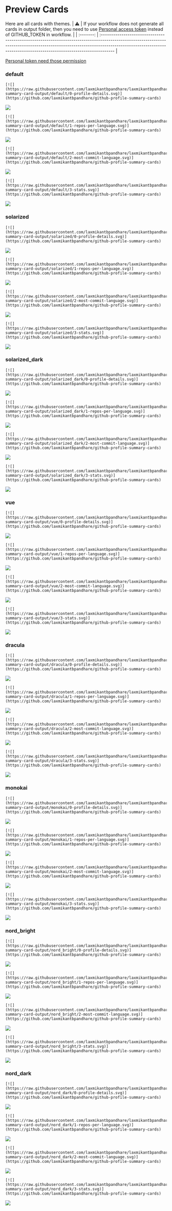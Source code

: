 
# Preview Cards

Here are all cards with themes.
| :warning: | If your workflow does not generate all cards in output folder, then you need to use [Personal access token](https://docs.github.com/en/actions/configuring-and-managing-workflows/creating-and-storing-encrypted-secrets) instead of GITHUB_TOKEN in workflow. |
| :-------: | :------------------------------------------------------------------------------------------------------------------------------------------------------------------------------------------------------------------------------------------------ |

[Personal token need those permission](https://github.com/laxmikantbpandhare/github-profile-summary-cards/wiki/Personal-access-token-permissions)


### default


```
[![](https://raw.githubusercontent.com/laxmikantbpandhare/laxmikantbpandhare/master/profile-summary-card-output/default/0-profile-details.svg)](https://github.com/laxmikantbpandhare/github-profile-summary-cards)
```
![](https://raw.githubusercontent.com/laxmikantbpandhare/laxmikantbpandhare/master/profile-summary-card-output/default/0-profile-details.svg)


```
[![](https://raw.githubusercontent.com/laxmikantbpandhare/laxmikantbpandhare/master/profile-summary-card-output/default/1-repos-per-language.svg)](https://github.com/laxmikantbpandhare/github-profile-summary-cards)
```
![](https://raw.githubusercontent.com/laxmikantbpandhare/laxmikantbpandhare/master/profile-summary-card-output/default/1-repos-per-language.svg)


```
[![](https://raw.githubusercontent.com/laxmikantbpandhare/laxmikantbpandhare/master/profile-summary-card-output/default/2-most-commit-language.svg)](https://github.com/laxmikantbpandhare/github-profile-summary-cards)
```
![](https://raw.githubusercontent.com/laxmikantbpandhare/laxmikantbpandhare/master/profile-summary-card-output/default/2-most-commit-language.svg)


```
[![](https://raw.githubusercontent.com/laxmikantbpandhare/laxmikantbpandhare/master/profile-summary-card-output/default/3-stats.svg)](https://github.com/laxmikantbpandhare/github-profile-summary-cards)
```
![](https://raw.githubusercontent.com/laxmikantbpandhare/laxmikantbpandhare/master/profile-summary-card-output/default/3-stats.svg)


### solarized


```
[![](https://raw.githubusercontent.com/laxmikantbpandhare/laxmikantbpandhare/master/profile-summary-card-output/solarized/0-profile-details.svg)](https://github.com/laxmikantbpandhare/github-profile-summary-cards)
```
![](https://raw.githubusercontent.com/laxmikantbpandhare/laxmikantbpandhare/master/profile-summary-card-output/solarized/0-profile-details.svg)


```
[![](https://raw.githubusercontent.com/laxmikantbpandhare/laxmikantbpandhare/master/profile-summary-card-output/solarized/1-repos-per-language.svg)](https://github.com/laxmikantbpandhare/github-profile-summary-cards)
```
![](https://raw.githubusercontent.com/laxmikantbpandhare/laxmikantbpandhare/master/profile-summary-card-output/solarized/1-repos-per-language.svg)


```
[![](https://raw.githubusercontent.com/laxmikantbpandhare/laxmikantbpandhare/master/profile-summary-card-output/solarized/2-most-commit-language.svg)](https://github.com/laxmikantbpandhare/github-profile-summary-cards)
```
![](https://raw.githubusercontent.com/laxmikantbpandhare/laxmikantbpandhare/master/profile-summary-card-output/solarized/2-most-commit-language.svg)


```
[![](https://raw.githubusercontent.com/laxmikantbpandhare/laxmikantbpandhare/master/profile-summary-card-output/solarized/3-stats.svg)](https://github.com/laxmikantbpandhare/github-profile-summary-cards)
```
![](https://raw.githubusercontent.com/laxmikantbpandhare/laxmikantbpandhare/master/profile-summary-card-output/solarized/3-stats.svg)


### solarized_dark


```
[![](https://raw.githubusercontent.com/laxmikantbpandhare/laxmikantbpandhare/master/profile-summary-card-output/solarized_dark/0-profile-details.svg)](https://github.com/laxmikantbpandhare/github-profile-summary-cards)
```
![](https://raw.githubusercontent.com/laxmikantbpandhare/laxmikantbpandhare/master/profile-summary-card-output/solarized_dark/0-profile-details.svg)


```
[![](https://raw.githubusercontent.com/laxmikantbpandhare/laxmikantbpandhare/master/profile-summary-card-output/solarized_dark/1-repos-per-language.svg)](https://github.com/laxmikantbpandhare/github-profile-summary-cards)
```
![](https://raw.githubusercontent.com/laxmikantbpandhare/laxmikantbpandhare/master/profile-summary-card-output/solarized_dark/1-repos-per-language.svg)


```
[![](https://raw.githubusercontent.com/laxmikantbpandhare/laxmikantbpandhare/master/profile-summary-card-output/solarized_dark/2-most-commit-language.svg)](https://github.com/laxmikantbpandhare/github-profile-summary-cards)
```
![](https://raw.githubusercontent.com/laxmikantbpandhare/laxmikantbpandhare/master/profile-summary-card-output/solarized_dark/2-most-commit-language.svg)


```
[![](https://raw.githubusercontent.com/laxmikantbpandhare/laxmikantbpandhare/master/profile-summary-card-output/solarized_dark/3-stats.svg)](https://github.com/laxmikantbpandhare/github-profile-summary-cards)
```
![](https://raw.githubusercontent.com/laxmikantbpandhare/laxmikantbpandhare/master/profile-summary-card-output/solarized_dark/3-stats.svg)


### vue


```
[![](https://raw.githubusercontent.com/laxmikantbpandhare/laxmikantbpandhare/master/profile-summary-card-output/vue/0-profile-details.svg)](https://github.com/laxmikantbpandhare/github-profile-summary-cards)
```
![](https://raw.githubusercontent.com/laxmikantbpandhare/laxmikantbpandhare/master/profile-summary-card-output/vue/0-profile-details.svg)


```
[![](https://raw.githubusercontent.com/laxmikantbpandhare/laxmikantbpandhare/master/profile-summary-card-output/vue/1-repos-per-language.svg)](https://github.com/laxmikantbpandhare/github-profile-summary-cards)
```
![](https://raw.githubusercontent.com/laxmikantbpandhare/laxmikantbpandhare/master/profile-summary-card-output/vue/1-repos-per-language.svg)


```
[![](https://raw.githubusercontent.com/laxmikantbpandhare/laxmikantbpandhare/master/profile-summary-card-output/vue/2-most-commit-language.svg)](https://github.com/laxmikantbpandhare/github-profile-summary-cards)
```
![](https://raw.githubusercontent.com/laxmikantbpandhare/laxmikantbpandhare/master/profile-summary-card-output/vue/2-most-commit-language.svg)


```
[![](https://raw.githubusercontent.com/laxmikantbpandhare/laxmikantbpandhare/master/profile-summary-card-output/vue/3-stats.svg)](https://github.com/laxmikantbpandhare/github-profile-summary-cards)
```
![](https://raw.githubusercontent.com/laxmikantbpandhare/laxmikantbpandhare/master/profile-summary-card-output/vue/3-stats.svg)


### dracula


```
[![](https://raw.githubusercontent.com/laxmikantbpandhare/laxmikantbpandhare/master/profile-summary-card-output/dracula/0-profile-details.svg)](https://github.com/laxmikantbpandhare/github-profile-summary-cards)
```
![](https://raw.githubusercontent.com/laxmikantbpandhare/laxmikantbpandhare/master/profile-summary-card-output/dracula/0-profile-details.svg)


```
[![](https://raw.githubusercontent.com/laxmikantbpandhare/laxmikantbpandhare/master/profile-summary-card-output/dracula/1-repos-per-language.svg)](https://github.com/laxmikantbpandhare/github-profile-summary-cards)
```
![](https://raw.githubusercontent.com/laxmikantbpandhare/laxmikantbpandhare/master/profile-summary-card-output/dracula/1-repos-per-language.svg)


```
[![](https://raw.githubusercontent.com/laxmikantbpandhare/laxmikantbpandhare/master/profile-summary-card-output/dracula/2-most-commit-language.svg)](https://github.com/laxmikantbpandhare/github-profile-summary-cards)
```
![](https://raw.githubusercontent.com/laxmikantbpandhare/laxmikantbpandhare/master/profile-summary-card-output/dracula/2-most-commit-language.svg)


```
[![](https://raw.githubusercontent.com/laxmikantbpandhare/laxmikantbpandhare/master/profile-summary-card-output/dracula/3-stats.svg)](https://github.com/laxmikantbpandhare/github-profile-summary-cards)
```
![](https://raw.githubusercontent.com/laxmikantbpandhare/laxmikantbpandhare/master/profile-summary-card-output/dracula/3-stats.svg)


### monokai


```
[![](https://raw.githubusercontent.com/laxmikantbpandhare/laxmikantbpandhare/master/profile-summary-card-output/monokai/0-profile-details.svg)](https://github.com/laxmikantbpandhare/github-profile-summary-cards)
```
![](https://raw.githubusercontent.com/laxmikantbpandhare/laxmikantbpandhare/master/profile-summary-card-output/monokai/0-profile-details.svg)


```
[![](https://raw.githubusercontent.com/laxmikantbpandhare/laxmikantbpandhare/master/profile-summary-card-output/monokai/1-repos-per-language.svg)](https://github.com/laxmikantbpandhare/github-profile-summary-cards)
```
![](https://raw.githubusercontent.com/laxmikantbpandhare/laxmikantbpandhare/master/profile-summary-card-output/monokai/1-repos-per-language.svg)


```
[![](https://raw.githubusercontent.com/laxmikantbpandhare/laxmikantbpandhare/master/profile-summary-card-output/monokai/2-most-commit-language.svg)](https://github.com/laxmikantbpandhare/github-profile-summary-cards)
```
![](https://raw.githubusercontent.com/laxmikantbpandhare/laxmikantbpandhare/master/profile-summary-card-output/monokai/2-most-commit-language.svg)


```
[![](https://raw.githubusercontent.com/laxmikantbpandhare/laxmikantbpandhare/master/profile-summary-card-output/monokai/3-stats.svg)](https://github.com/laxmikantbpandhare/github-profile-summary-cards)
```
![](https://raw.githubusercontent.com/laxmikantbpandhare/laxmikantbpandhare/master/profile-summary-card-output/monokai/3-stats.svg)


### nord_bright


```
[![](https://raw.githubusercontent.com/laxmikantbpandhare/laxmikantbpandhare/master/profile-summary-card-output/nord_bright/0-profile-details.svg)](https://github.com/laxmikantbpandhare/github-profile-summary-cards)
```
![](https://raw.githubusercontent.com/laxmikantbpandhare/laxmikantbpandhare/master/profile-summary-card-output/nord_bright/0-profile-details.svg)


```
[![](https://raw.githubusercontent.com/laxmikantbpandhare/laxmikantbpandhare/master/profile-summary-card-output/nord_bright/1-repos-per-language.svg)](https://github.com/laxmikantbpandhare/github-profile-summary-cards)
```
![](https://raw.githubusercontent.com/laxmikantbpandhare/laxmikantbpandhare/master/profile-summary-card-output/nord_bright/1-repos-per-language.svg)


```
[![](https://raw.githubusercontent.com/laxmikantbpandhare/laxmikantbpandhare/master/profile-summary-card-output/nord_bright/2-most-commit-language.svg)](https://github.com/laxmikantbpandhare/github-profile-summary-cards)
```
![](https://raw.githubusercontent.com/laxmikantbpandhare/laxmikantbpandhare/master/profile-summary-card-output/nord_bright/2-most-commit-language.svg)


```
[![](https://raw.githubusercontent.com/laxmikantbpandhare/laxmikantbpandhare/master/profile-summary-card-output/nord_bright/3-stats.svg)](https://github.com/laxmikantbpandhare/github-profile-summary-cards)
```
![](https://raw.githubusercontent.com/laxmikantbpandhare/laxmikantbpandhare/master/profile-summary-card-output/nord_bright/3-stats.svg)


### nord_dark


```
[![](https://raw.githubusercontent.com/laxmikantbpandhare/laxmikantbpandhare/master/profile-summary-card-output/nord_dark/0-profile-details.svg)](https://github.com/laxmikantbpandhare/github-profile-summary-cards)
```
![](https://raw.githubusercontent.com/laxmikantbpandhare/laxmikantbpandhare/master/profile-summary-card-output/nord_dark/0-profile-details.svg)


```
[![](https://raw.githubusercontent.com/laxmikantbpandhare/laxmikantbpandhare/master/profile-summary-card-output/nord_dark/1-repos-per-language.svg)](https://github.com/laxmikantbpandhare/github-profile-summary-cards)
```
![](https://raw.githubusercontent.com/laxmikantbpandhare/laxmikantbpandhare/master/profile-summary-card-output/nord_dark/1-repos-per-language.svg)


```
[![](https://raw.githubusercontent.com/laxmikantbpandhare/laxmikantbpandhare/master/profile-summary-card-output/nord_dark/2-most-commit-language.svg)](https://github.com/laxmikantbpandhare/github-profile-summary-cards)
```
![](https://raw.githubusercontent.com/laxmikantbpandhare/laxmikantbpandhare/master/profile-summary-card-output/nord_dark/2-most-commit-language.svg)


```
[![](https://raw.githubusercontent.com/laxmikantbpandhare/laxmikantbpandhare/master/profile-summary-card-output/nord_dark/3-stats.svg)](https://github.com/laxmikantbpandhare/github-profile-summary-cards)
```
![](https://raw.githubusercontent.com/laxmikantbpandhare/laxmikantbpandhare/master/profile-summary-card-output/nord_dark/3-stats.svg)

